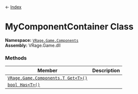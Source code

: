 ← [Index](index)
# MyComponentContainer Class
**Namespace:** [`VRage.Game.Components`](VRage.Game.Components)  
**Assembly:** VRage.Game.dll  
### Methods
|Member|Description|
|---|---|
|[`VRage.Game.Components.T Get<T>()`](VRage.Game.Components.Get)||
|[`bool Has<T>()`](VRage.Game.Components.Has)||
